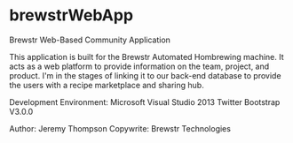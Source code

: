 # brewstrWebApp
Brewstr Web-Based Community Application

This application is built for the Brewstr Automated Hombrewing machine. It acts as a web platform to provide 
information on the team, project, and product. I'm in the stages of linking it to our back-end database to provide
the users with a recipe marketplace and sharing hub.

Development Environment:
Microsoft Visual Studio 2013
Twitter Bootstrap V3.0.0



Author: Jeremy Thompson
Copywrite: Brewstr Technologies
